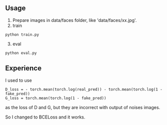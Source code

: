 ## Usage
1. Prepare images in data/faces folder, like 'data/faces/xx.jpg'.
2. train
```
python train.py
```
3. eval
```
python eval.py
```

## Experience
I used to use
```
D_loss = - torch.mean(torch.log(real_pred)) - torch.mean(torch.log(1 - fake_pred))
G_loss = torch.mean(torch.log(1 - fake_pred))
```
as the loss of D and G, but they are incorrect with output of noises images.

So I changed to BCELoss and it works.
